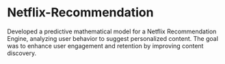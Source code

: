# Netflix-Recommendation
Developed a predictive mathematical model for a Netflix Recommendation Engine, analyzing user behavior to suggest personalized content. The goal was to enhance user engagement and retention by improving content discovery.
